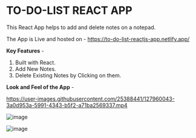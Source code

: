 <H1>TO-DO-LIST REACT APP</H1>


This React App helps to add and delete notes on a notepad.


The App is Live and hosted on - https://to-do-list-reactjs-app.netlify.app/


<strong>Key Features</strong> -
1. Built with React.
2. Add New Notes.
3. Delete Existing Notes by Clicking on them.



<strong>Look and Feel of the App</strong> -


https://user-images.githubusercontent.com/25388441/127960043-3a0d953a-5991-4343-b5f2-a71ba2569337.mp4


![image](https://user-images.githubusercontent.com/25388441/127960086-81cfa24e-1d9a-4073-8860-f93a6b13b6df.png)


![image](https://user-images.githubusercontent.com/25388441/127960154-4e8d1e61-465d-4b7a-a116-59cdca899a4b.png)
